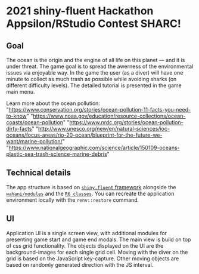# 2021 shiny-fluent Hackathon Appsilon/RStudio Contest SHARC!

## Goal
The ocean is the origin and the engine of all life on this planet — and it is under threat.
The game goal is to spread the awerness of the environmental issues via enjoyable way.
In the game the user (as a diver) will have one minute to collect as much trash as possible while avoiding sharks (on different difficulty levels).
The detailed tutorial is presented in the game main menu.

Learn more about the ocean pollution:
"https://www.conservation.org/stories/ocean-pollution-11-facts-you-need-to-know"
"https://www.noaa.gov/education/resource-collections/ocean-coasts/ocean-pollution"
"https://www.nrdc.org/stories/ocean-pollution-dirty-facts"
"http://www.unesco.org/new/en/natural-sciences/ioc-oceans/focus-areas/rio-20-ocean/blueprint-for-the-future-we-want/marine-pollution/"
"https://www.nationalgeographic.com/science/article/150109-oceans-plastic-sea-trash-science-marine-debris"

## Technical details
The app structure is based on [`shiny.fluent` framework](https://demo.appsilon.com/apps/fluentui/#!/) alongside the [`wahani/modules`](https://github.com/wahani/modules) and the [`R6 classes`](https://adv-r.hadley.nz/r6.html).
You can recreate the application environment locally with the `renv::restore` command.

## UI
Application UI is a single screen view, with additional modules for presenting game start and game end modals. The main view is build on top of css grid functionality. The objects displayed on the UI are the background-images for each single grid cell.
Moving with the diver on the grid is based on the JavaScript key-capture. Other moving objects are based on randomly generated direction with the JS interval.
